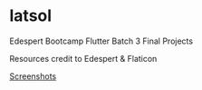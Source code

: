 # latsol

Edespert Bootcamp Flutter Batch 3 Final Projects

Resources credit to Edespert & Flaticon

<a href="https://github.com/sahnamm/latsol/tree/master/screenshots" target="_blank">Screenshots</a>



